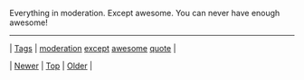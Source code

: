 <!--
title: Everything in moderation. Except awesome. You can never have enough awesome!
date: 2020-06-28T15:27:00.261Z
tags: moderation, except, awesome, quote
-->




Everything in moderation. Except awesome. You can never have enough awesome!

<!--BOTTOM-POST-NAVIGATION-->
---

| [Tags](tags.md) | [moderation](tag-moderation.md) [except](tag-except.md) [awesome](tag-awesome.md) [quote](tag-quote.md) |

| [Newer](74873862923.md) | [Top](index.md) | [Older](75069604012.md) |